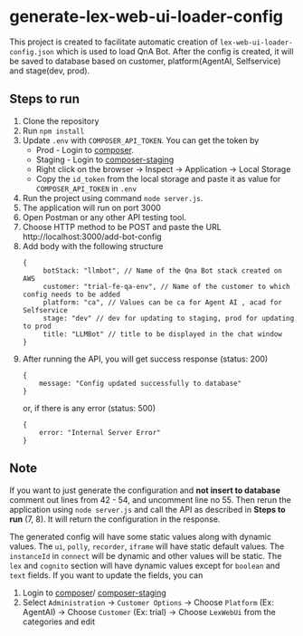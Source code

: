# generate-lex-web-ui-loader-config
This project is created to facilitate automatic creation of `lex-web-ui-loader-config.json` which is used to load QnA Bot. After the config is created, it will be saved to database based on customer, platform(AgentAI, Selfservice) and stage(dev, prod).

## Steps to run
1. Clone the repository
2. Run `npm install`
3. Update `.env` with `COMPOSER_API_TOKEN`. You can get the token by
   - Prod - Login to [composer](https://composer.devicebits.com).
   - Staging - Login to [composer-staging](https://composer-staging.devicebits.com) 
   - Right click on the browser -> Inspect -> Application -> Local Storage
   - Copy the `id_token` from the local storage and paste it as value for `COMPOSER_API_TOKEN` in `.env`
4. Run the project using command `node server.js`.
5. The application will run on port 3000
6. Open Postman or any other API testing tool.
7. Choose HTTP method to be POST and paste the URL http://localhost:3000/add-bot-config
8. Add body with the following structure
   ```jsonc
   {
        botStack: "llmbot", // Name of the Qna Bot stack created on AWS
        customer: "trial-fe-qa-env", // Name of the customer to which config needs to be added
        platform: "ca", // Values can be ca for Agent AI , acad for Selfservice
        stage: "dev" // dev for updating to staging, prod for updating to prod
        title: "LLMBot" // title to be displayed in the chat window
   }
   ```
10. After running the API, you will get success response (status: 200)
    ```jsonc
    {
        message: "Config updated successfully to database"
    }
    ```
    or, if there is any error (status: 500)
    ```jsonc
    {
        error: "Internal Server Error"
    }
    ```

## Note

If you want to just generate the configuration and **not insert  to database** comment out lines from 42 - 54, and uncomment line no 55. Then rerun the application
using `node server.js` and call the API as described in **Steps to run** (7, 8). It will return the configuration in the response.

The generated config will have some static values along with dynamic values. The `ui`, `polly`, `recorder`, `iframe` will have static default values. The `instanceId` in `connect` will be dynamic and other values will be static. The `lex` and `cognito` section will have dynamic values except for `boolean` and `text` fields. If you want to update the fields, you can 
1. Login to [composer](https://composer.devicebits.com)/ [composer-staging](https://composer-staging.devicebits.com) 
2. Select `Administration` -> `Customer Options` -> Choose `Platform` (Ex: AgentAI) -> Choose `Customer` (Ex: trial) -> Choose `LexWebUi` from the categories and edit

